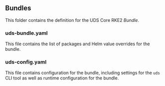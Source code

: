 ## Bundles

This folder contains the definition for the UDS Core RKE2 _Bundle_.

### uds-bundle.yaml

This file contains the list of packages and Helm value overrides for the bundle.

### uds-config.yaml

This file contains configuration for the bundle, including settings for the
`uds` CLI tool as well as runtime configuration for the bundle.
